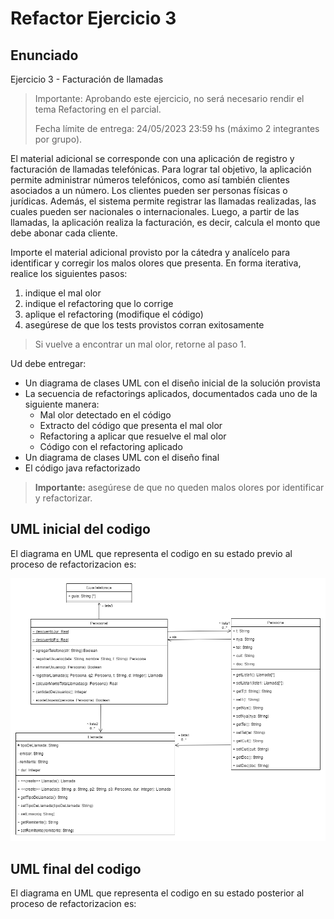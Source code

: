 # Refactor Ejercicio 3

## Enunciado

Ejercicio 3 - Facturación de llamadas

> Importante: Aprobando este ejercicio, no será necesario rendir el tema Refactoring en el parcial.
>
> Fecha límite de entrega: 24/05/2023 23:59 hs (máximo 2 integrantes por grupo).

El material adicional se corresponde con una aplicación de registro y facturación de llamadas telefónicas. Para lograr tal objetivo, la aplicación permite administrar números telefónicos, como así también clientes asociados a un número. Los clientes pueden ser personas físicas o jurídicas. Además, el sistema permite registrar las llamadas realizadas, las cuales pueden ser nacionales o internacionales. Luego, a partir de las llamadas, la aplicación realiza la facturación, es decir, calcula el monto que debe abonar cada cliente.

Importe el material adicional provisto por la cátedra y analícelo para identificar y corregir los malos olores que presenta. En forma iterativa, realice los siguientes pasos:

1. indique el mal olor
1. indique el refactoring que lo corrige
1. aplique el refactoring (modifique el código)
1. asegúrese de que los tests provistos corran exitosamente

> Si vuelve a encontrar un mal olor, retorne al paso 1.

Ud debe entregar:

- Un diagrama de clases UML con el diseño inicial de la solución provista
- La secuencia de refactorings aplicados, documentados cada uno de la siguiente manera:
  - Mal olor detectado en el código
  - Extracto del código que presenta el mal olor
  - Refactoring a aplicar que resuelve el mal olor
  - Código con el refactoring aplicado
- Un diagrama de clases UML con el diseño final
- El código java refactorizado

> **Importante:** asegúrese de que no queden malos olores por identificar y refactorizar.


## UML inicial del codigo

El diagrama en UML que representa el codigo en su estado previo al proceso de refactorizacion es:

![UML del codido dado](UML_Codigo_Inicial.png)


## UML final del codigo

El diagrama en UML que representa el codigo en su estado posterior al proceso de refactorizacion es:

<!-- ![UML del codido luego de refactorizarlo](UML_Codigo_Final.png) -->
